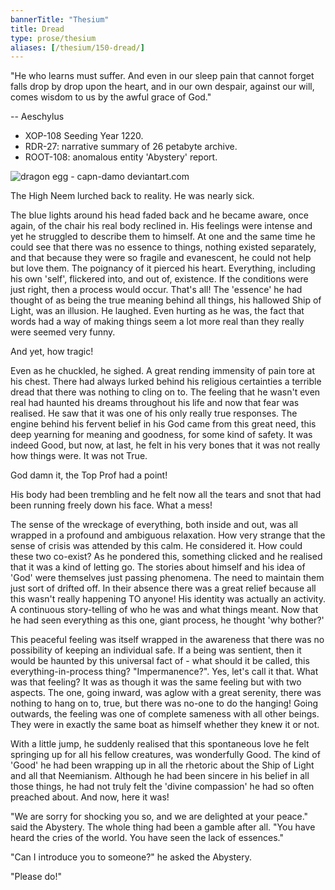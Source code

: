 ```yaml
---
bannerTitle: "Thesium" 
title: Dread
type: prose/thesium
aliases: [/thesium/150-dread/]
---
```


<div class="quote">
"He who learns must suffer. And even in our sleep pain that
cannot forget falls drop by drop upon the heart, and in our own despair,
against our will, comes wisdom to us by the awful grace of God."

-- Aeschylus
</div>

<div class="data">

- XOP-108 Seeding Year 1220.
- RDR-27: narrative summary of 26 petabyte archive.  
- ROOT-108: anomalous entity 'Abystery' report. 

</div>

![dragon egg - capn-damo deviantart.com](/images/thesium/dragon-egg.jpg)

The High Neem lurched back to reality. He was nearly sick.

The blue lights around his head faded back and he became aware, once
again, of the chair his real body reclined in. His feelings were
intense and yet he struggled to describe them to himself. At one and
the same time he could see that there was no essence to things,
nothing existed separately, and that because they were so fragile
and evanescent, he could not help but love them. The poignancy of it
pierced his heart. Everything, including his own 'self', flickered
into, and out of, existence. If the conditions were just right, then
a process would occur. That's all! The 'essence' he had thought of
as being the true meaning behind all things, his hallowed Ship of
Light, was an illusion. He laughed. Even hurting as he was, the fact
that words had a way of making things seem a lot more real than they
really were seemed very funny.

And yet, how tragic!

Even as he chuckled, he sighed. A great rending immensity of pain
tore at his chest. There had always lurked behind his religious
certainties a terrible dread that there was nothing to cling on to.
The feeling that he wasn't even real had haunted his dreams
throughout his life and now that fear was realised. He saw that it
was one of his only really true responses. The engine behind his
fervent belief in his God came from this great need, this deep
yearning for meaning and goodness, for some kind of safety. It was
indeed Good, but now, at last, he felt in his very bones that it was
not really how things were. It was not True.

God damn it, the Top Prof had a point!

His body had been trembling and he felt now all the tears and snot
that had been running freely down his face. What a mess!

The sense of the wreckage of everything, both inside and out, was
all wrapped in a profound and ambiguous relaxation. How very strange
that the sense of crisis was attended by this calm. He considered
it. How could these two co-exist? As he pondered this, something
clicked and he realised that it was a kind of letting go. The
stories about himself and his idea of 'God' were themselves just
passing phenomena. The need to maintain them just sort of drifted
off. In their absence there was a great relief because all this
wasn't really happening TO anyone! His identity was actually an
activity. A continuous story-telling of who he was and what things
meant. Now that he had seen everything as this one, giant process,
he thought 'why bother?' 

This peaceful feeling was itself wrapped in the awareness that there
was no possibility of keeping an individual safe. If a being was
sentient, then it would be haunted by this universal fact of - what
should it be called, this everything-in-process thing?
"Impermanence?". Yes, let's call it that. What was that feeling? It
was as though it was the same feeling but with two aspects. The one,
going inward, was aglow with a great serenity, there was nothing to
hang on to, true, but there was no-one to do the hanging! Going
outwards, the feeling was one of complete sameness with all other
beings. They were in exactly the same boat as himself whether they
knew it or not. 

With a little jump, he suddenly realised that this spontaneous love
he felt springing up for all his fellow creatures, was wonderfully
Good. The kind of 'Good' he had been wrapping up in all the rhetoric
about the Ship of Light and all that Neemianism. Although he had
been sincere in his belief in all those things, he had not truly
felt the 'divine compassion' he had so often preached about. And
now, here it was!

"We are sorry for shocking you so, and we are delighted at your
peace." said the Abystery. The whole thing had been a gamble after
all. "You have heard the cries of the world. You have seen the lack
of essences."

"Can I introduce you to someone?" he asked the Abystery.

"Please do!" 
